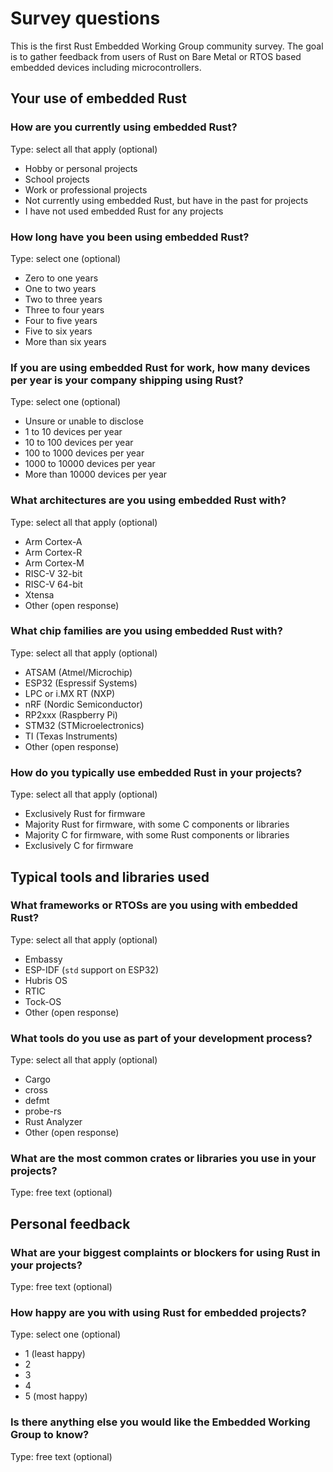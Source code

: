 # Survey questions

This is the first Rust Embedded Working Group community survey. The goal is to gather feedback from users of Rust on Bare Metal or RTOS based embedded devices including microcontrollers.

## Your use of embedded Rust

### How are you currently using embedded Rust?

Type: select all that apply (optional)

- Hobby or personal projects
- School projects
- Work or professional projects
- Not currently using embedded Rust, but have in the past for projects
- I have not used embedded Rust for any projects

### How long have you been using embedded Rust?

Type: select one (optional)

- Zero to one years
- One to two years
- Two to three years
- Three to four years
- Four to five years
- Five to six years
- More than six years

### If you are using embedded Rust for work, how many devices per year is your company shipping using Rust?

Type: select one (optional)

- Unsure or unable to disclose
- 1 to 10 devices per year
- 10 to 100 devices per year
- 100 to 1000 devices per year
- 1000 to 10000 devices per year
- More than 10000 devices per year

### What architectures are you using embedded Rust with?

Type: select all that apply (optional)

- Arm Cortex-A
- Arm Cortex-R
- Arm Cortex-M
- RISC-V 32-bit
- RISC-V 64-bit
- Xtensa
- Other (open response)

### What chip families are you using embedded Rust with?

Type: select all that apply (optional)

- ATSAM (Atmel/Microchip)
- ESP32 (Espressif Systems)
- LPC or i.MX RT (NXP)
- nRF (Nordic Semiconductor)
- RP2xxx (Raspberry Pi)
- STM32 (STMicroelectronics)
- TI (Texas Instruments)
- Other (open response)

### How do you typically use embedded Rust in your projects?

Type: select all that apply (optional)

- Exclusively Rust for firmware
- Majority Rust for firmware, with some C components or libraries
- Majority C for firmware, with some Rust components or libraries
- Exclusively C for firmware

## Typical tools and libraries used

### What frameworks or RTOSs are you using with embedded Rust?

Type: select all that apply (optional)

- Embassy
- ESP-IDF (`std` support on ESP32)
- Hubris OS
- RTIC
- Tock-OS
- Other (open response)

### What tools do you use as part of your development process?

Type: select all that apply (optional)

- Cargo
- cross
- defmt
- probe-rs
- Rust Analyzer
- Other (open response)

### What are the most common crates or libraries you use in your projects?

Type: free text (optional)

## Personal feedback

### What are your biggest complaints or blockers for using Rust in your projects?

Type: free text (optional)

### How happy are you with using Rust for embedded projects?

Type: select one (optional)

- 1 (least happy)
- 2
- 3
- 4
- 5 (most happy)

### Is there anything else you would like the Embedded Working Group to know?

Type: free text (optional)
